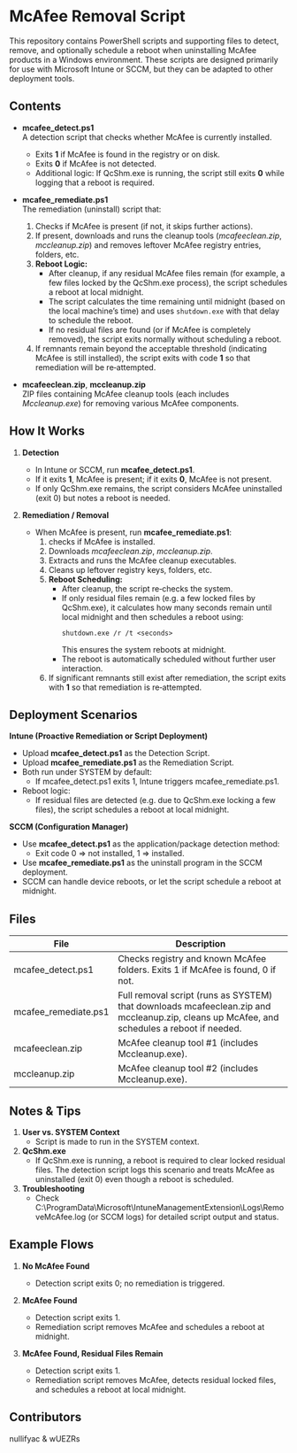 McAfee Removal Script
======================

This repository contains PowerShell scripts and supporting files to detect, remove, and optionally schedule a reboot when uninstalling McAfee products in a Windows environment. These scripts are designed primarily for use with Microsoft Intune or SCCM, but they can be adapted to other deployment tools.

Contents
--------

- **mcafee_detect.ps1**  
  A detection script that checks whether McAfee is currently installed.  
  - Exits **1** if McAfee is found in the registry or on disk.  
  - Exits **0** if McAfee is not detected.  
  - Additional logic: If QcShm.exe is running, the script still exits **0** while logging that a reboot is required.

- **mcafee_remediate.ps1**  
  The remediation (uninstall) script that:
  1. Checks if McAfee is present (if not, it skips further actions).
  2. If present, downloads and runs the cleanup tools (*mcafeeclean.zip*, *mccleanup.zip*) and removes leftover McAfee registry entries, folders, etc.
  3. **Reboot Logic:**  
     - After cleanup, if any residual McAfee files remain (for example, a few files locked by the QcShm.exe process), the script schedules a reboot at local midnight.
     - The script calculates the time remaining until midnight (based on the local machine’s time) and uses `shutdown.exe` with that delay to schedule the reboot.
     - If no residual files are found (or if McAfee is completely removed), the script exits normally without scheduling a reboot.
  4. If remnants remain beyond the acceptable threshold (indicating McAfee is still installed), the script exits with code **1** so that remediation will be re‑attempted.

- **mcafeeclean.zip**, **mccleanup.zip**  
  ZIP files containing McAfee cleanup tools (each includes *Mccleanup.exe*) for removing various McAfee components.

How It Works
------------

1. **Detection**  
   - In Intune or SCCM, run **mcafee_detect.ps1**.  
   - If it exits **1**, McAfee is present; if it exits **0**, McAfee is not present.  
   - If only QcShm.exe remains, the script considers McAfee uninstalled (exit 0) but notes a reboot is needed.

2. **Remediation / Removal**  
   - When McAfee is present, run **mcafee_remediate.ps1**:
     1. checks if McAfee is installed.
     2. Downloads *mcafeeclean.zip*, *mccleanup.zip*.
     3. Extracts and runs the McAfee cleanup executables.
     4. Cleans up leftover registry keys, folders, etc.
     5. **Reboot Scheduling:**  
        - After cleanup, the script re‑checks the system.
        - If only residual files remain (e.g. a few locked files by QcShm.exe), it calculates how many seconds remain until local midnight and then schedules a reboot using:
          ```
          shutdown.exe /r /t <seconds>
          ```
          This ensures the system reboots at midnight.
        - The reboot is automatically scheduled without further user interaction.
     6. If significant remnants still exist after remediation, the script exits with **1** so that remediation is re‑attempted.

Deployment Scenarios
--------------------

**Intune (Proactive Remediation or Script Deployment)**

- Upload **mcafee_detect.ps1** as the Detection Script.  
- Upload **mcafee_remediate.ps1** as the Remediation Script.  
- Both run under SYSTEM by default:
  - If mcafee_detect.ps1 exits 1, Intune triggers mcafee_remediate.ps1.
- Reboot logic:
  - If residual files are detected (e.g. due to QcShm.exe locking a few files), the script schedules a reboot at local midnight.

**SCCM (Configuration Manager)**

- Use **mcafee_detect.ps1** as the application/package detection method:
  - Exit code 0 => not installed, 1 => installed.
- Use **mcafee_remediate.ps1** as the uninstall program in the SCCM deployment.
- SCCM can handle device reboots, or let the script schedule a reboot at midnight.

Files
-----

| File                 | Description                                                                                                                                    |
|----------------------|------------------------------------------------------------------------------------------------------------------------------------------------|
| mcafee_detect.ps1    | Checks registry and known McAfee folders. Exits 1 if McAfee is found, 0 if not.                                                                |
| mcafee_remediate.ps1 | Full removal script (runs as SYSTEM) that downloads mcafeeclean.zip and mccleanup.zip, cleans up McAfee, and schedules a reboot if needed.     |
| mcafeeclean.zip      | McAfee cleanup tool #1 (includes Mccleanup.exe).                                                                                               |
| mccleanup.zip        | McAfee cleanup tool #2 (includes Mccleanup.exe).                                                                                               |

Notes & Tips
------------

1. **User vs. SYSTEM Context**  
   - Script is made to run in the SYSTEM context.
2. **QcShm.exe**  
   - If QcShm.exe is running, a reboot is required to clear locked residual files. The detection script logs this scenario and treats McAfee as uninstalled (exit 0) even though a reboot is scheduled.
3. **Troubleshooting**  
   - Check C:\ProgramData\Microsoft\IntuneManagementExtension\Logs\RemoveMcAfee.log (or SCCM logs) for detailed script output and status.

Example Flows
-------------

1. **No McAfee Found**  
   - Detection script exits 0; no remediation is triggered.

2. **McAfee Found**  
   - Detection script exits 1.
   - Remediation script removes McAfee and schedules a reboot at midnight.

3. **McAfee Found, Residual Files Remain**  
   - Detection script exits 1.
   - Remediation script removes McAfee, detects residual locked files, and schedules a reboot at local midnight.

Contributors
------------

nullifyac & wUEZRs

